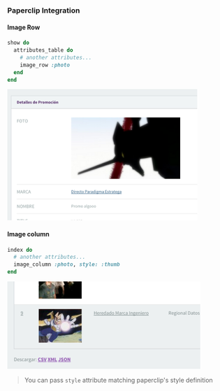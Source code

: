 ### Paperclip Integration

#### Image Row

```ruby
show do
  attributes_table do
    # another attributes...
    image_row :photo
  end
end
```

<img src="./images/paperclip-image-row-example.png" height="300" />

#### Image column

```ruby
index do
  # another attributes...
  image_column :photo, style: :thumb
end
```

<img src="./images/paperclip-image-column-example.png" height="200" />

> You can pass `style` attribute matching paperclip's style definition
